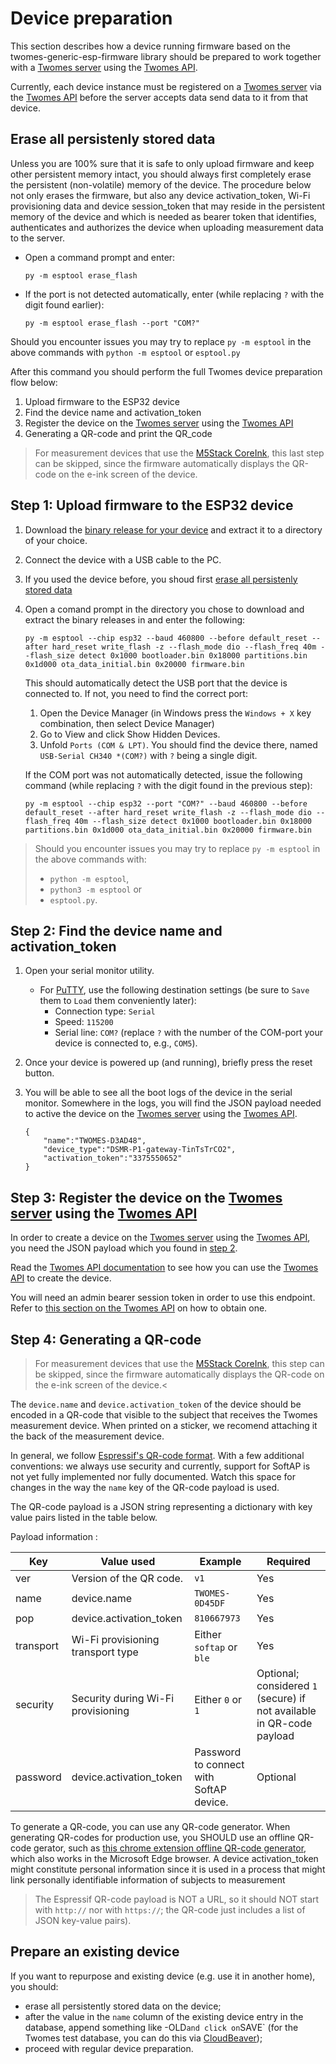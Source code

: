 # Device preparation

This section describes how a device running firmware based on the twomes-generic-esp-firmware library should be prepared to work together with a [Twomes server](https://github.com/energietransitie/twomes-backoffice-configuration) using the [Twomes API](https://github.com/energietransitie/twomes-backoffice-api).

Currently, each device instance must be registered on a [Twomes server](https://github.com/energietransitie/twomes-backoffice-configuration) via the [Twomes API](https://github.com/energietransitie/twomes-backoffice-api) before the server accepts data send data to it from that device.

## Erase all persistenly stored data

Unless you are 100% sure that it is safe to only upload firmware and keep other persistent memory intact, you should always first completely erase the persistent (non-volatile) memory of the device. The procedure below not only erases the firmware, but also any device activation_token, Wi-Fi provisioning data and device session_token that may reside in the persistent memory of the device and which is needed as bearer token that identifies, authenticates and authorizes the device when uploading measurement data to the server.
*	Open a command prompt and enter:
	```shell
	py -m esptool erase_flash
	```
*	If the port is not detected automatically, enter (while replacing `?`  with the digit found earlier):
	```shell
	py -m esptool erase_flash --port "COM?" 
	```
Should you encounter issues you may try to replace `py -m esptool` in the above commands with `python -m esptool` or `esptool.py`

After this command you should perform the full Twomes device preparation flow below:

1. Upload firmware to the ESP32 device
2. Find the device name and activation_token
3. Register the device on the [Twomes server](https://github.com/energietransitie/twomes-backoffice-configuration) using the [Twomes API](https://github.com/energietransitie/twomes-backoffice-api)
4. Generating a QR-code and print the QR_code<br>
> For measurement devices that use the [M5Stack CoreInk](https://github.com/m5stack/M5-CoreInk), this last step can be skipped, since the firmware automatically displays the QR-code on the e-ink screen of the device.
 

## Step 1: Upload firmware to the ESP32 device

1. Download the [binary release for your device](https://github.com/energietransitie/twomes-generic-esp-firmware/releases) and extract it to a directory of your choice.
2. Connect the device with a USB cable to the PC.
3. If you used the device before, you shoud first [erase all persistenly stored data](#erase-all-persistenly-stored-data)
4.	Open a comand prompt in the directory you chose to download and extract the binary releases in and enter the following:
	```shell
	py -m esptool --chip esp32 --baud 460800 --before default_reset --after hard_reset write_flash -z --flash_mode dio --flash_freq 40m --flash_size detect 0x1000 bootloader.bin 0x18000 partitions.bin 0x1d000 ota_data_initial.bin 0x20000 firmware.bin  
	```

	This should automatically detect the USB port that the device is connected to. If not, you need to find the correct port:
	1. Open the Device Manager (in Windows press the `Windows + X` key combination, then select Device Manager)
	2. Go to View and click Show Hidden Devices. 
	3. Unfold `Ports (COM & LPT)`. You should find the device there, named `USB-Serial CH340 *(COM?)` with `?` being a single digit.  
	
	If the COM port was not automatically detected, issue the following command (while replacing `?` with the digit found in the previous step): 
	```shell
	py -m esptool --chip esp32 --port "COM?" --baud 460800 --before default_reset --after hard_reset write_flash -z --flash_mode dio --flash_freq 40m --flash_size detect 0x1000 bootloader.bin 0x18000 partitions.bin 0x1d000 ota_data_initial.bin 0x20000 firmware.bin
	```

> Should you encounter issues you may try to replace `py -m esptool` in the above commands with:
>
> - `python -m esptool`, 
> - `python3 -m esptool` or
> - `esptool.py`.

## Step 2: Find the device name and activation_token

1. Open your serial monitor utility.
	*  For [PuTTY](https://www.chiark.greenend.org.uk/~sgtatham/putty/), use the following destination settings (be sure to `Save` them to `Load` them conveniently later):
		* Connection type: `Serial`
		* Speed: `115200`
		* Serial line: `COM?` (replace `?` with the number of the COM-port your device is connected to, e.g., `COM5`). 
2. Once your device is powered up (and running), briefly press the reset button.
3. You will be able to see all the boot logs of the device in the serial monitor. Somewhere in the logs, you will find the JSON payload needed to active the device on the [Twomes server](https://github.com/energietransitie/twomes-backoffice-configuration) using the [Twomes API](https://github.com/energietransitie/twomes-backoffice-api).

	```json5 title="Example JSON payload inside device logs"
	{
		"name":"TWOMES-D3AD48",
		"device_type":"DSMR-P1-gateway-TinTsTrCO2",
		"activation_token":"3375550652"
	}
	```

## Step 3: Register the device on the [Twomes server](https://github.com/energietransitie/twomes-backoffice-configuration) using the [Twomes API](https://github.com/energietransitie/twomes-backoffice-api)

In order to create a device on the [Twomes server](https://github.com/energietransitie/twomes-backoffice-configuration) using the [Twomes API](https://github.com/energietransitie/twomes-backoffice-api), you need the JSON payload which you found in [step 2](#step-2-find-a-devices-name-and-activationtoken).

Read the [Twomes API documentation](https://api.energietransitiewindesheim.nl/docs#/default/device_create_device_post) to see how you can use the [Twomes API](https://github.com/energietransitie/twomes-backoffice-api) to create the device. 

You will need an admin bearer session token in order to use this endpoint. Refer to [this section on the Twomes API](https://github.com/energietransitie/twomes-backoffice-api#deploying-new-admin-accounts-to-apitstenergietransitiewindesheimnl) on how to obtain one.

## Step 4: Generating a QR-code
> For measurement devices that use the [M5Stack CoreInk](https://github.com/m5stack/M5-CoreInk), this step can be skipped, since the firmware automatically displays the QR-code on the e-ink screen of the device.<

The `device.name` and `device.activation_token` of the device should be encoded in a QR-code that visible to the subject that receives the Twomes measurement device. When printed on a sticker, we recomend attaching it the back of the measurement device.

In general, we follow [Espressif's QR-code format](https://github.com/espressif/esp-idf-provisioning-android#qr-code-scan). With a few additional conventions: we always use security and currently, support for SoftAP is not yet fully implemented nor fully documented. Watch this space for changes in the way the `name` key of the QR-code payload is used.

The QR-code payload is a JSON string representing a dictionary with key value pairs listed in the table below.

Payload information : 

| Key       	| Value used                           	| Example                                  	| Required                                                            	|
|-----------	|------------------------------------	|-----------------------------------------	|---------------------------------------------------------------------	|
| ver       	| Version of the QR code.            	| `v1`				               	| Yes                                                                 	|
| name      	| device.name	 		 	| `TWOMES-0D45DF`                             	| Yes                                                                 	|
| pop       	| device.activation_token              	| `810667973`				   	| Yes								 	|
| transport 	| Wi-Fi provisioning transport type 	| Either `softap` or `ble`	               	| Yes                                                                 	|
| security  	| Security during Wi-Fi provisioning  	| Either `0` or `1`		              	| Optional; considered `1` (secure) if not available in QR-code payload	|
| password  	| device.activation_token         	| Password to connect with SoftAP device. 	| Optional                                                            	|

To generate a QR-code, you can use any QR-code generator. When generating QR-codes for production use, you SHOULD use an offline QR-code gerator, such as [this chrome extension offline QR-code generator](https://chrome.google.com/webstore/detail/offline-qr-code-generator/fehmldbcmhbdkofkiaedfejkalnidchm), which also works in the Microsoft Edge browser. A device activation_token might constitute personal information since it is used in a process that might link personally identifiable information of subjects to measurement 
> The Espressif QR-code payload is NOT a URL, so it should NOT start with `http://` nor with `https://`; the QR-code just includes a list of JSON key-value pairs).

## Prepare an existing device

If you want to repurpose and existing device (e.g. use it in another home), you should:

* erase all persistently stored data on the device;
* after the value in the `name` column of the existing device entry in the database, append something like -OLD` and click on `SAVE` (for the Twomes test database, you can do this via [CloudBeaver](https://db.energietransitiewindesheim.nl/#/));
*  proceed with regular device preparation.
